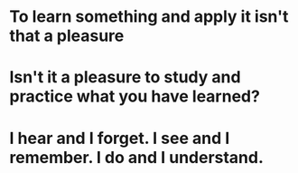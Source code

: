 # To learn something and apply it isn't that a pleasure

# Isn't it a pleasure to study and practice what you have learned?
# I hear and I forget. I see and I remember. I do and I understand.
